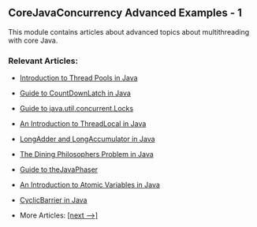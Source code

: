 ## CoreJavaConcurrency Advanced Examples - 1

This module contains articles about advanced topics about multithreading with core Java.

### Relevant Articles:

- [Introduction to Thread Pools in Java](docs/Java_ThreadPools.md)
- [Guide to CountDownLatch in Java](docs/Java_CountDownLatch.md)
- [Guide to java.util.concurrent.Locks](docs/Java_Concurrent_Locks.md)
- [An Introduction to ThreadLocal in Java](docs/Java_ThreadLocal.md)
- [LongAdder and LongAccumulator in Java](docs/Java_LongAdder_LongAccumulator.md)
- [The Dining Philosophers Problem in Java](docs/Java_Dining_Philoshophers.md)
- [Guide to theJavaPhaser](docs/Java_Phaser.md)
- [An Introduction to Atomic Variables in Java](docs/Java_Atomic_Variables.md)
- [CyclicBarrier in Java](docs/Java_CyclicBarrier.md)

- More Articles: [[next -->]](../java-concurrency-advanced-2/README.md)